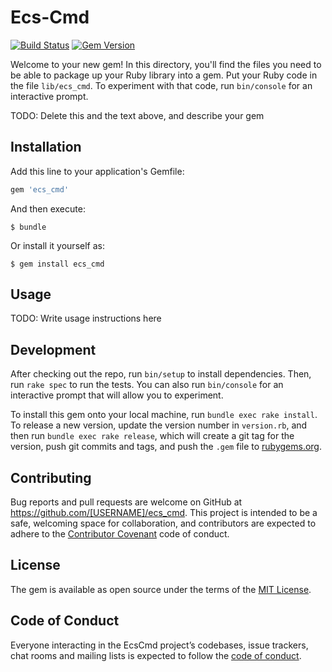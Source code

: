 # Ecs-Cmd

[![Build Status](https://travis-ci.org/dschaaff/ecs-cmd.svg?branch=master)](https://travis-ci.org/dschaaff/ecs-cmd) [![Gem Version](https://badge.fury.io/rb/ecs_cmd.svg)](https://badge.fury.io/rb/ecs_cmd)

Welcome to your new gem! In this directory, you'll find the files you need to be able to package up your Ruby library into a gem. Put your Ruby code in the file `lib/ecs_cmd`. To experiment with that code, run `bin/console` for an interactive prompt.

TODO: Delete this and the text above, and describe your gem

## Installation

Add this line to your application's Gemfile:

```ruby
gem 'ecs_cmd'
```

And then execute:

    $ bundle

Or install it yourself as:

    $ gem install ecs_cmd

## Usage

TODO: Write usage instructions here

## Development

After checking out the repo, run `bin/setup` to install dependencies. Then, run `rake spec` to run the tests. You can also run `bin/console` for an interactive prompt that will allow you to experiment.

To install this gem onto your local machine, run `bundle exec rake install`. To release a new version, update the version number in `version.rb`, and then run `bundle exec rake release`, which will create a git tag for the version, push git commits and tags, and push the `.gem` file to [rubygems.org](https://rubygems.org).

## Contributing

Bug reports and pull requests are welcome on GitHub at https://github.com/[USERNAME]/ecs_cmd. This project is intended to be a safe, welcoming space for collaboration, and contributors are expected to adhere to the [Contributor Covenant](http://contributor-covenant.org) code of conduct.

## License

The gem is available as open source under the terms of the [MIT License](https://opensource.org/licenses/MIT).

## Code of Conduct

Everyone interacting in the EcsCmd project’s codebases, issue trackers, chat rooms and mailing lists is expected to follow the [code of conduct](https://github.com/[USERNAME]/ecs_cmd/blob/master/CODE_OF_CONDUCT.md).
